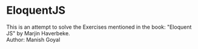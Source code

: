 # EloquentJS
This is an attempt to solve the Exercises mentioned in the book: "Eloquent JS" by Marjin Haverbeke.
<br>
Author: Manish Goyal